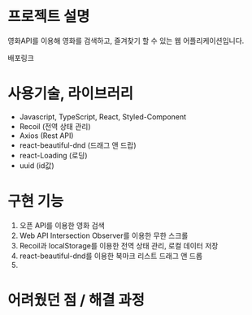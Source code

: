 # 프로젝트 설명

영화API를 이용해 영화를 검색하고, 즐겨찾기 할 수 있는 웹 어플리케이션입니다.

배포링크

# 사용기술, 라이브러리

- Javascript, TypeScript, React, Styled-Component
- Recoil (전역 상태 관리)
- Axios (Rest API)
- react-beautiful-dnd (드래그 앤 드랍)
- react-Loading (로딩)
- uuid (id값)

# 구현 기능

1. 오픈 API를 이용한 영화 검색
2. Web API Intersection Observer를 이용한 무한 스크롤
3. Recoil과 localStorage를 이용한 전역 상태 관리, 로컬 데이터 저장
4. react-beautiful-dnd를 이용한 북마크 리스트 드래그 앤 드롭
5.

# 어려웠던 점 / 해결 과정
